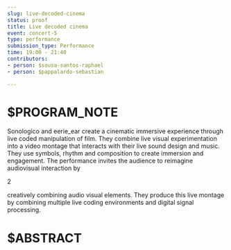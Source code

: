 ```yaml
---
slug: live-decoded-cinema
status: proof
title: Live decoded cinema
event: concert-5
type: performance
submission_type: Performance
time: 19:00 - 21:40
contributors:
- person: $sousa-santos-raphael
- person: $pappalardo-sebastian

---
```


# $PROGRAM_NOTE

Sonologico and eerie_ear create a cinematic immersive experience through live
coded manipulation of film. They combine live visual experimentation into a
video montage that interacts with their live sound design and music. They
use symbols, rhythm and composition to create immersion and engagement.
The performance invites the audience to reimagine audiovisual interaction by

2

creatively combining audio visual elements. They produce this live montage by
combining multiple live coding environments and digital signal processing.

# $ABSTRACT



